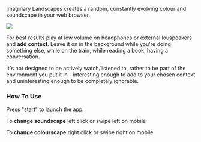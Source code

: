Imaginary Landscapes creates a random, constantly evolving colour and soundscape in your web browser.

<img src="/images/example-colourscape1.jpg" />

For best results play at low volume on headphones or external louspeakers and **add context**. Leave it on in the background while you're doing something else, while on the train, while reading a book, having a conversation.

It's not designed to be actively watch/listened to, rather to be part of the environment you put it in - interesting enough to add to your chosen context and uninteresting enough to be completely ignorable.

### How To Use

Press "start" to launch the app.

To **change soundscape** left click or swipe left on mobile

To **change colourscape** right click or swipe right on mobile
